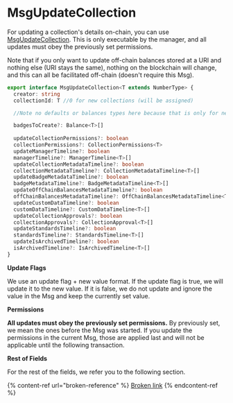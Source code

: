 # MsgUpdateCollection

For updating a collection's details on-chain, you can use [MsgUpdateCollection](https://bitbadges.github.io/bitbadgesjs/packages/proto/docs/interfaces/MsgUpdateCollection.html). This is only executable by the manager, and all updates must obey the previously set permissions.

Note that if you only want to update off-chain balances stored at a URI and nothing else (URI stays the same), nothing on the blockchain will change, and this can all be facilitated off-chain (doesn't require this Msg).

```typescript
export interface MsgUpdateCollection<T extends NumberType> {
  creator: string
  collectionId: T //0 for new collections (will be assigned)

  //Note no defaults or balances types here because that is only for new collections

  badgesToCreate?: Balance<T>[]
  
  updateCollectionPermissions?: boolean
  collectionPermissions?: CollectionPermissions<T>
  updateManagerTimeline?: boolean
  managerTimeline?: ManagerTimeline<T>[]
  updateCollectionMetadataTimeline?: boolean
  collectionMetadataTimeline?: CollectionMetadataTimeline<T>[]
  updateBadgeMetadataTimeline?: boolean
  badgeMetadataTimeline?: BadgeMetadataTimeline<T>[]
  updateOffChainBalancesMetadataTimeline?: boolean
  offChainBalancesMetadataTimeline?: OffChainBalancesMetadataTimeline<T>[]
  updateCustomDataTimeline?: boolean
  customDataTimeline?: CustomDataTimeline<T>[]
  updateCollectionApprovals?: boolean
  collectionApprovals?: CollectionApproval<T>[]
  updateStandardsTimeline?: boolean
  standardsTimeline?: StandardsTimeline<T>[]
  updateIsArchivedTimeline?: boolean
  isArchivedTimeline?: IsArchivedTimeline<T>[]
}
```



**Update Flags**

We use an update flag + new value format. If the update flag is true, we will update it to the new value. If it is false, we do not update and ignore the value in the Msg and keep the currently set value.

**Permissions**

**All updates must obey the previously set permissions.** By previously set, we mean the ones before the Msg was started. If you update the permissions in the current Msg, those are applied last and will not be applicable until the following transaction.

**Rest of Fields**

For the rest of the fields, we refer you to the following section.

{% content-ref url="broken-reference" %}
[Broken link](broken-reference)
{% endcontent-ref %}
